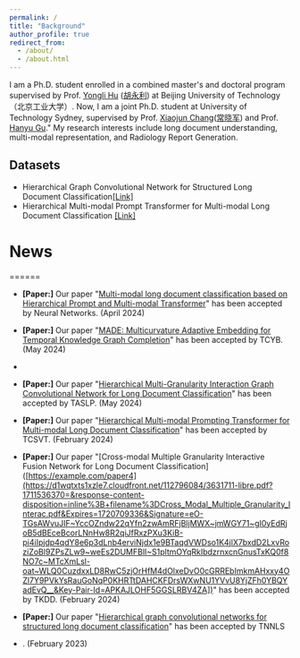 ```yaml
---
permalink: /
title: "Background"
author_profile: true
redirect_from: 
  - /about/
  - /about.html
---
```


I am a Ph.D. student enrolled in a combined master's and doctoral program supervised by Prof. [Yongli Hu](https://ieeexplore.ieee.org/author/37420507000) ([胡永利](https://baike.baidu.com/item/%E8%83%A1%E6%B0%B8%E5%88%A9/18610606?fr=ge_ala)) at Beijing University of Technology（北京工业大学）. Now, I am a joint Ph.D. student at University of Technology Sydney, supervised by Prof. [Xiaojun Chang](https://ieeexplore.ieee.org/author/37085779024)([常晓军](https://www.xiaojun.ai/)) and Prof. [Hanyu Gu](https://profiles.uts.edu.au/Hanyu.Gu)." My research interests include long document understanding, multi-modal representation, and Radiology Report Generation.

## Datasets
- Hierarchical Graph Convolutional Network for Structured Long Document Classification[[Link]](https://drive.google.com/drive/folders/1GAQJ0oWRObOuFIbTeVE8vFI0zBkRG1pa)
- Hierarchical Multi-modal Prompt Transformer for Multi-modal Long Document Classification [[Link]](https://drive.google.com/drive/folders/1759nBGt7J0ZkUK8-jSbAys9_SANQVC-E)

# News
======
* **[Paper:]** Our paper "[Multi-modal long document classification based on Hierarchical Prompt and Multi-modal Transformer]([https://www.sciencedirect.com/science/article/pii/S0893608024002466])" has been accepted by Neural Networks. (April 2024)

* **[Paper:]** Our paper "[MADE: Multicurvature Adaptive Embedding for Temporal Knowledge Graph Completion](https://example.com/paper2)" has been accepted by TCYB. (May 2024)
* 
* **[Paper:]** Our paper "[Hierarchical Multi-Granularity Interaction Graph Convolutional Network for Long Document Classification]([https://ieeexplore.ieee.org/abstract/document/10452857])" has been accepted by TASLP. (May 2024)

* **[Paper:]** Our paper "[Hierarchical Multi-modal Prompting Transformer for Multi-modal Long Document Classification]([https://ieeexplore.ieee.org/abstract/document/10439279])" has been accepted by TCSVT. (February 2024)

* **[Paper:]** Our paper "[Cross-modal Multiple Granularity Interactive Fusion Network for Long Document Classification]([https://example.com/paper4](https://d1wqtxts1xzle7.cloudfront.net/112796084/3631711-libre.pdf?1711536370=&response-content-disposition=inline%3B+filename%3DCross_Modal_Multiple_Granularity_Interac.pdf&Expires=1720709336&Signature=eO-TGsAWvuJIF~YccOZndw22qYfn2zwAmRFjBljMWX~jmWGY71~gI0yEdRjoB5dBEceBcorLNnHw8R2qiJfRxzPXu3KiB-pi4iIpjdp4qdY8e6p3dLnb4erviNjdx1e9BTaqdVWDso1K4jlX7bxdD2LxvRoziZoBl9ZPsZLw9~weEs2DUMFBlI~S1pltmOYqRkIbdzrnxcnGnusTxKQ0f8NO7c~MTcXmLsl-oat~WLQ0CuzdxxLD8RwC5zjOrHfM4dOlxeDvO0cGRREbImkmAHxxy4OZl7Y9PVkYsRauGoNqP0KHRTtDAHCKFDrsWXwNU1YVvU8YjZFh0YBQYadEvQ__&Key-Pair-Id=APKAJLOHF5GGSLRBV4ZA])" has been accepted by TKDD. (February 2024)

* **[Paper:]** Our paper "[Hierarchical graph convolutional networks for structured long document classification]([https://drive.google.com/file/d/1iI7P9i6yexFjBFh7jndTY_DDv1xgeq1Q/view])" has been accepted by TNNLS
* . (February 2023)

